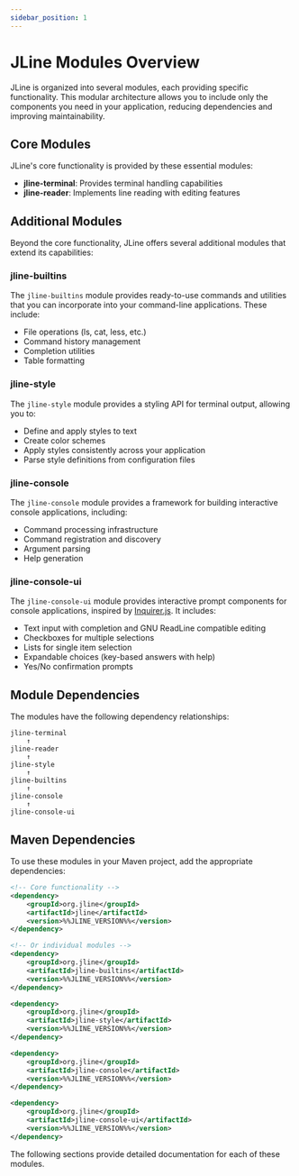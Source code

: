 ```yaml
---
sidebar_position: 1
---
```


# JLine Modules Overview

JLine is organized into several modules, each providing specific functionality. This modular architecture allows you to include only the components you need in your application, reducing dependencies and improving maintainability.

## Core Modules

JLine's core functionality is provided by these essential modules:

- **jline-terminal**: Provides terminal handling capabilities
- **jline-reader**: Implements line reading with editing features

## Additional Modules

Beyond the core functionality, JLine offers several additional modules that extend its capabilities:

### jline-builtins

The `jline-builtins` module provides ready-to-use commands and utilities that you can incorporate into your command-line applications. These include:

- File operations (ls, cat, less, etc.)
- Command history management
- Completion utilities
- Table formatting

### jline-style

The `jline-style` module provides a styling API for terminal output, allowing you to:

- Define and apply styles to text
- Create color schemes
- Apply styles consistently across your application
- Parse style definitions from configuration files

### jline-console

The `jline-console` module provides a framework for building interactive console applications, including:

- Command processing infrastructure
- Command registration and discovery
- Argument parsing
- Help generation

### jline-console-ui

The `jline-console-ui` module provides interactive prompt components for console applications, inspired by [Inquirer.js](https://github.com/SBoudrias/Inquirer.js). It includes:

- Text input with completion and GNU ReadLine compatible editing
- Checkboxes for multiple selections
- Lists for single item selection
- Expandable choices (key-based answers with help)
- Yes/No confirmation prompts

## Module Dependencies

The modules have the following dependency relationships:

```
jline-terminal
    ↑
jline-reader
    ↑
jline-style
    ↑
jline-builtins
    ↑
jline-console
    ↑
jline-console-ui
```

## Maven Dependencies

To use these modules in your Maven project, add the appropriate dependencies:



```xml
<!-- Core functionality -->
<dependency>
    <groupId>org.jline</groupId>
    <artifactId>jline</artifactId>
    <version>%%JLINE_VERSION%%</version>
</dependency>

<!-- Or individual modules -->
<dependency>
    <groupId>org.jline</groupId>
    <artifactId>jline-builtins</artifactId>
    <version>%%JLINE_VERSION%%</version>
</dependency>

<dependency>
    <groupId>org.jline</groupId>
    <artifactId>jline-style</artifactId>
    <version>%%JLINE_VERSION%%</version>
</dependency>

<dependency>
    <groupId>org.jline</groupId>
    <artifactId>jline-console</artifactId>
    <version>%%JLINE_VERSION%%</version>
</dependency>

<dependency>
    <groupId>org.jline</groupId>
    <artifactId>jline-console-ui</artifactId>
    <version>%%JLINE_VERSION%%</version>
</dependency>
```

The following sections provide detailed documentation for each of these modules.

